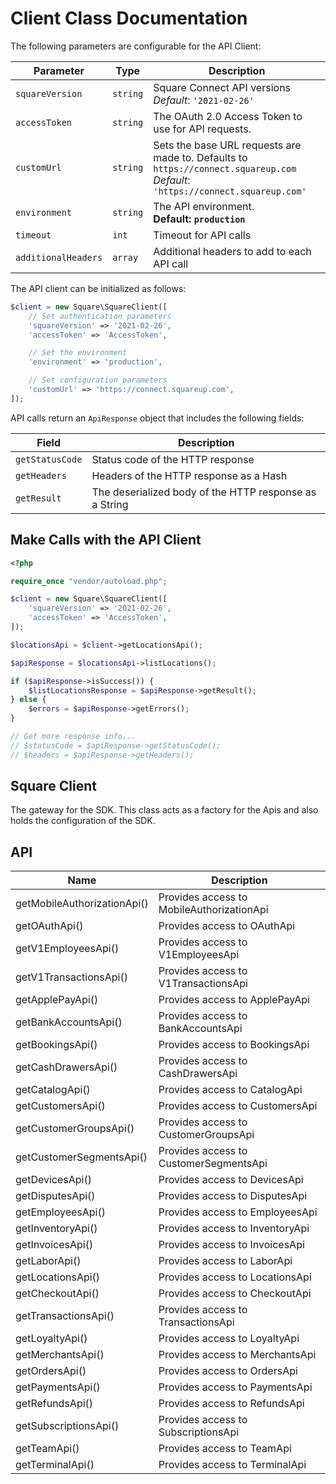 
# Client Class Documentation

The following parameters are configurable for the API Client:

| Parameter | Type | Description |
|  --- | --- | --- |
| `squareVersion` | `string` | Square Connect API versions<br>*Default*: `'2021-02-26'` |
| `accessToken` | `string` | The OAuth 2.0 Access Token to use for API requests. |
| `customUrl` | `string` | Sets the base URL requests are made to. Defaults to `https://connect.squareup.com`<br>*Default*: `'https://connect.squareup.com'` |
| `environment` | `string` | The API environment. <br> **Default: `production`** |
| `timeout` | `int` | Timeout for API calls |
| `additionalHeaders` | `array` | Additional headers to add to each API call |

The API client can be initialized as follows:

```php
$client = new Square\SquareClient([
    // Set authentication parameters
    'squareVersion' => '2021-02-26',
    'accessToken' => 'AccessToken',

    // Set the environment
    'environment' => 'production',

    // Set configuration parameters
    'customUrl' => 'https://connect.squareup.com',
]);
```

API calls return an `ApiResponse` object that includes the following fields:

| Field | Description |
|  --- | --- |
| `getStatusCode` | Status code of the HTTP response |
| `getHeaders` | Headers of the HTTP response as a Hash |
| `getResult` | The deserialized body of the HTTP response as a String |

## Make Calls with the API Client

```php
<?php

require_once "vendor/autoload.php";

$client = new Square\SquareClient([
    'squareVersion' => '2021-02-26',
    'accessToken' => 'AccessToken',
]);

$locationsApi = $client->getLocationsApi();

$apiResponse = $locationsApi->listLocations();

if ($apiResponse->isSuccess()) {
    $listLocationsResponse = $apiResponse->getResult();
} else {
    $errors = $apiResponse->getErrors();
}

// Get more response info...
// $statusCode = $apiResponse->getStatusCode();
// $headers = $apiResponse->getHeaders();
```

## Square Client

The gateway for the SDK. This class acts as a factory for the Apis and also holds the configuration of the SDK.

## API

| Name | Description |
|  --- | --- |
| getMobileAuthorizationApi() | Provides access to MobileAuthorizationApi |
| getOAuthApi() | Provides access to OAuthApi |
| getV1EmployeesApi() | Provides access to V1EmployeesApi |
| getV1TransactionsApi() | Provides access to V1TransactionsApi |
| getApplePayApi() | Provides access to ApplePayApi |
| getBankAccountsApi() | Provides access to BankAccountsApi |
| getBookingsApi() | Provides access to BookingsApi |
| getCashDrawersApi() | Provides access to CashDrawersApi |
| getCatalogApi() | Provides access to CatalogApi |
| getCustomersApi() | Provides access to CustomersApi |
| getCustomerGroupsApi() | Provides access to CustomerGroupsApi |
| getCustomerSegmentsApi() | Provides access to CustomerSegmentsApi |
| getDevicesApi() | Provides access to DevicesApi |
| getDisputesApi() | Provides access to DisputesApi |
| getEmployeesApi() | Provides access to EmployeesApi |
| getInventoryApi() | Provides access to InventoryApi |
| getInvoicesApi() | Provides access to InvoicesApi |
| getLaborApi() | Provides access to LaborApi |
| getLocationsApi() | Provides access to LocationsApi |
| getCheckoutApi() | Provides access to CheckoutApi |
| getTransactionsApi() | Provides access to TransactionsApi |
| getLoyaltyApi() | Provides access to LoyaltyApi |
| getMerchantsApi() | Provides access to MerchantsApi |
| getOrdersApi() | Provides access to OrdersApi |
| getPaymentsApi() | Provides access to PaymentsApi |
| getRefundsApi() | Provides access to RefundsApi |
| getSubscriptionsApi() | Provides access to SubscriptionsApi |
| getTeamApi() | Provides access to TeamApi |
| getTerminalApi() | Provides access to TerminalApi |

